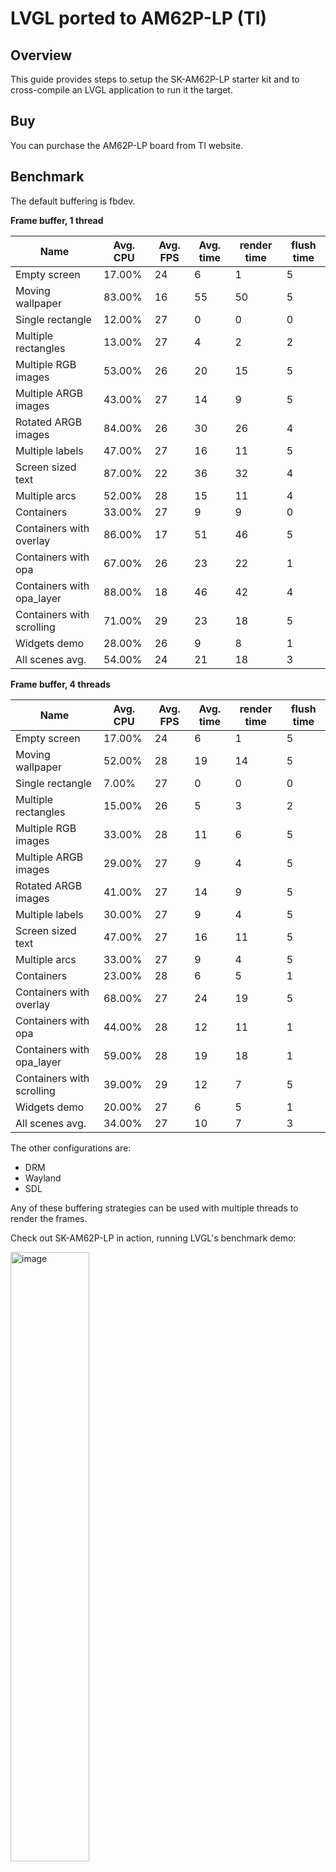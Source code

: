# LVGL ported to AM62P-LP (TI)

## Overview

This guide provides steps to setup the SK-AM62P-LP starter kit and to cross-compile an LVGL application to run it the target.

## Buy

You can purchase the AM62P-LP board from TI website.

## Benchmark

The default buffering is fbdev.

**Frame buffer, 1 thread**

| Name                      | Avg. CPU | Avg. FPS | Avg. time | render time | flush time |
| ------------------------- | -------- | -------- | --------- | ----------- | ---------- |
| Empty screen              | 17.00%   | 24       | 6         | 1           | 5          |
| Moving wallpaper          | 83.00%   | 16       | 55        | 50          | 5          |
| Single rectangle          | 12.00%   | 27       | 0         | 0           | 0          |
| Multiple rectangles       | 13.00%   | 27       | 4         | 2           | 2          |
| Multiple RGB images       | 53.00%   | 26       | 20        | 15          | 5          |
| Multiple ARGB images      | 43.00%   | 27       | 14        | 9           | 5          |
| Rotated ARGB images       | 84.00%   | 26       | 30        | 26          | 4          |
| Multiple labels           | 47.00%   | 27       | 16        | 11          | 5          |
| Screen sized text         | 87.00%   | 22       | 36        | 32          | 4          |
| Multiple arcs             | 52.00%   | 28       | 15        | 11          | 4          |
| Containers                | 33.00%   | 27       | 9         | 9           | 0          |
| Containers with overlay   | 86.00%   | 17       | 51        | 46          | 5          |
| Containers with opa       | 67.00%   | 26       | 23        | 22          | 1          |
| Containers with opa_layer | 88.00%   | 18       | 46        | 42          | 4          |
| Containers with scrolling | 71.00%   | 29       | 23        | 18          | 5          |
| Widgets demo              | 28.00%   | 26       | 9         | 8           | 1          |
| All scenes avg.           | 54.00%   | 24       | 21        | 18          | 3          |

**Frame buffer, 4 threads**

| Name                      | Avg. CPU | Avg. FPS | Avg. time | render time | flush time |
| ------------------------- | -------- | -------- | --------- | ----------- | ---------- |
| Empty screen              | 17.00%   | 24       | 6         | 1           | 5          |
| Moving wallpaper          | 52.00%   | 28       | 19        | 14          | 5          |
| Single rectangle          | 7.00%    | 27       | 0         | 0           | 0          |
| Multiple rectangles       | 15.00%   | 26       | 5         | 3           | 2          |
| Multiple RGB images       | 33.00%   | 28       | 11        | 6           | 5          |
| Multiple ARGB images      | 29.00%   | 27       | 9         | 4           | 5          |
| Rotated ARGB images       | 41.00%   | 27       | 14        | 9           | 5          |
| Multiple labels           | 30.00%   | 27       | 9         | 4           | 5          |
| Screen sized text         | 47.00%   | 27       | 16        | 11          | 5          |
| Multiple arcs             | 33.00%   | 27       | 9         | 4           | 5          |
| Containers                | 23.00%   | 28       | 6         | 5           | 1          |
| Containers with overlay   | 68.00%   | 27       | 24        | 19          | 5          |
| Containers with opa       | 44.00%   | 28       | 12        | 11          | 1          |
| Containers with opa_layer | 59.00%   | 28       | 19        | 18          | 1          |
| Containers with scrolling | 39.00%   | 29       | 12        | 7           | 5          |
| Widgets demo              | 20.00%   | 27       | 6         | 5           | 1          |
| All scenes avg.           | 34.00%   | 27       | 10        | 7           | 3          |

The other configurations are:

-   DRM
-   Wayland
-   SDL

Any of these buffering strategies can be used with multiple threads to render the frames.

Check out SK-AM62P-LP in action, running LVGL's benchmark demo:

<a href="https://www.youtube.com/watch?v=IAalHCDVPQw">
    <img src="https://github.com/user-attachments/assets/87c1f2e5-0260-4772-b711-13fdab467474" width="50%" alt="image">
</a>

## Specification

### CPU and memory

-   **MCU**: AM625P with Quad 64-bit Arm Cortex-A53 up to 1.4GHz, two ARM Cortex R5F single core up to 800MHz
-   **RAM**: 8GB LPDDR4

    -   32-bits data bus with inline EEC
    -   Supports speeds up to 3200 MT/s

-   **Flash**: 32GB SD
-   **GPU**: PowerVR

### Display

-   Screen: HDMI 1920x1080 touchscreen

### Connectivity

-   1 Type-A USB 2.0
-   1 Type-C dual-role device (DRD) USB 2.0 supports USB booting
-   UART
-   USB
-   Onboard XDS110 Joint Test Action Group (JTAG) emulator
-   4 universal asynchronous receiver-transmitters (UARTs) via USB 2.0-B
-   Ethernet

## Getting started

### Hardware setup

This [document](https://dev.ti.com/tirex/content/tirex-product-tree/am62px-devtools/docs/am62px_skevm_quick_start_guide.html) from TI provides detailed information for the hardware setup

-   Connect to the board the following:

    -   UART
    -   Power
    -   Screen (HDMI)
    -   Ethernet (Connect the board to the same LAN the host is, the board obtains an IP address from the network manager)

- SD card is needed to flash the image.

  -   Follow the [guide](https://dev.ti.com/tirex/content/tirex-product-tree/am62px-devtools/docs/am62px_skevm_quick_start_guide.html) to download a pre-built `.wic` image

  -   Follow this [guide](https://software-dl.ti.com/processor-sdk-linux-rt/esd/AM62PX/09_01_00_08/exports/docs/linux/Overview_Building_the_SDK.html) to build the image with Yocto. 
      -   A tutorial to get lvgl recipe setup on Yocto is provided in [LVGL official documentation - Yocto](https://docs.lvgl.io/master/details/integration/os/yocto/lvgl_recipe.html)

-   If there are problems encountered flashing the SD card with BalenaEtcher as mentioned in the documentation, use this command instead:

    ```bash
    # Mount the SD on your system and find where it was mounter (e.g.: sda, sdb)
    sudo dd if=path/to/am62p-image.wic of=/dev/sdX bs=4M status=progress conv=fsync
    ```

-   Insert the SD card in the slot and power up the board. The ti-app launcher should display an UI on the screen.

### Software setup

This guide was tested on Ubuntu 22.04 host.

#### Install docker

-   Follow this [tutorial](https://www.digitalocean.com/community/tutorials/how-to-install-and-use-docker-on-ubuntu-22-04) to install and setup docker on your system.

-   Support to run arm64 docker containers on the host:
    ```bash
    sudo apt-get install qemu-user-static
    docker run --rm --privileged multiarch/qemu-user-static --reset -p yes
    ```

#### Install utilities

```bash
sudo apt install picocom nmap
```

### Run the default project

Clone the repository:

```bash
git clone --recurse-submodules https://github.com/lvgl/lv_port_texas_sk-am62p-lp.git
```

**IMPORTANT**: 

- default application from lv_port_linux runs the widget demo. To run the benchmark demo, modify `lv_port_linux/main.c` : 
  ```c
  /*Create a Demo*/
  // lv_demo_widgets();
  // lv_demo_widgets_start_slideshow();
  lv_demo_benchmark();
  ```

- The default lv_conf.h might not be the best configuration for the board. Feel free to replace the default lv_conf.h with one of the provided configurations in `lv_conf_example` folder.
  ```bash
  cp lv_conf_example/lv_conf_fb_4_threads.h lv_port_linux/lv_conf.h
  ```

Build the docker image and the lvgl benchmark application:

```bash
cd lv_port_texas_sk-am62p-lp
./scripts/docker_setup.sh --create-image
./scripts/docker_setup.sh --build-app
```

Run the executable on the target:

-   Get the IP of the target board:

    -   <u>Option 1</u>: from the UART, on the board:

        ```bash
        sudo picocom -b 115200 /dev/ttyUSB0
        ## Then inside the console, log as "root", no password required
        ## Then retrieve the ip of the board
        ip a
        ```

    -   <u>Option 2</u>: Get the IP from your host with nmap

        ```bash
        ## Find the IP of the board. You need to know your ip (ifconfig or ip a)
        ## HOST_IP should be built like this :
        ## If the ip is 192.168.1.86, in the following command HOST_IP = 192.168.1.0/24
        nmap -sn <HOST_IP>/24 | grep am62pxx
        ```

-   Then transfer the executable on the board:

    ```bash
    scp lv_port_linux/bin/lvglsim root@<BOARD_IP>:/root
    ```

-   Start the application

    ```bash
    ssh root@<BOARD_IP>
    
    ## stop default presentation screen if it is running
    systemctl stop ti-apps-launcher
    ######################################
    ## WARNING: do not stop these services if using wayland demo
    systemctl stop weston.socket
    systemctl stop weston.service
    ######################################
    
    export LV_LINUX_FBDEV_DEVICE=/dev/fb1
    
    ./lvglsim
    ```

### Change configuration

Some configurations are provided in the folder `lvgl_conf_example` .

The default configuration used is lv_conf_fb_4_threads.h. To change the configuration, modify the `lv_port_linux/lv_conf.h` file with the desired configuration.

### Start with your own application

The folder `lv_port_linux` is an example of an application using LVGL.

LVGL is integrated as a submodule in the folder. To change the version of the library:

```bash
cd lv_port_linux/lvgl
git checkout <branch_name_or_commit_hash>
```

The file `main.c` is the default application provided and is configured to run the widget demo provided by LVGL library.

The main steps to create your own application are:

-   Modify `main.c`
-   Add any folders and files to extend the functionalities
-   Update `Dockerfile` to add any package
-   Modify `CMakeLists.txt` provided file to ensure all the required files are compiled and linked
-   Use the docker scripts provided to build the application for Arm64 architecture.

## TroubleShooting

### Output folder permissions

If there is any problem with the output folder generated permissions, modify the permissions:

```bash
sudo chown -R $(whoami):$(whoami) lv_port_linux/bin
```

### Fbdev example runtime error

This error can be printed when running the application:

```bash
[Warn]	(1382.767, +37)	 lv_display_refr_timer: No draw buffer lv_refr.c:374
[Warn]	(1382.804, +37)	 lv_display_refr_timer: No draw buffer lv_refr.c:374
[Warn]	(1382.841, +37)	 lv_display_refr_timer: No draw buffer lv_refr.c:374
[Warn]	(1382.878, +37)	 lv_display_refr_timer: No draw buffer lv_refr.c:374
```

To fix the issue find the existing fbdev available:

```bash
ls /dev/fb*
```

Export the variable to match the fbdev name:

```bash
export LV_LINUX_FBDEV_DEVICE=/dev/fb0
```

### Wayland example runtime error

While running the application, if there is an error about `XDG_RUNTIME_DIR`, add the following environment variable on the board.

```bash
export XDG_RUNTIME_DIR=/run/user/1000
```

### Changing configuration causes errors building the application

CMake may have troubles with CMakeLists.txt changes with some variables setup. If there is any problem building, try to clean the build folder:

```bash
rm -rf lv_port_linux/build-arm64
```

## Contribution and Support

If you find any issues with the development board feel free to open an Issue in this repository. For LVGL related issues (features, bugs, etc) please use the main [lvgl repository](https://github.com/lvgl/lvgl).

If you found a bug and found a solution too please send a Pull request. If you are new to Pull requests refer to [Our Guide](https://docs.lvgl.io/master/CONTRIBUTING.html#pull-request) to learn the basics.
